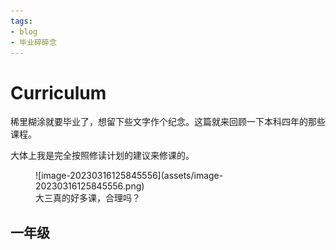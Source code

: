 ```yaml
---
tags:
- blog
- 毕业碎碎念
---
```


# Curriculum

稀里糊涂就要毕业了，想留下些文字作个纪念。这篇就来回顾一下本科四年的那些课程。

大体上我是完全按照修读计划的建议来修课的。


<figure markdown>
  ![image-20230316125845556](assets/image-20230316125845556.png)
  <figcaption>大三真的好多课，合理吗？</figcaption>
</figure>


## 一年级
